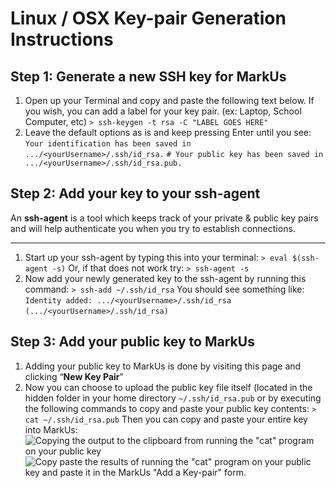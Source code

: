 # Linux / OSX Key-pair Generation Instructions

## Step 1: Generate a new SSH key for MarkUs

1. Open up your Terminal and copy and paste the following text below. If you wish, you can add a label for your key pair. (ex: Laptop, School Computer, etc)
`> ssh-keygen -t rsa -C "LABEL GOES HERE"`
2. Leave the default options as is and keep pressing Enter until you see:
`Your identification has been saved in .../<yourUsername>/.ssh/id_rsa.`
`# Your public key has been saved in .../<yourUsername>/.ssh/id_rsa.pub.`

## Step 2: Add your key to your ssh-agent

An **ssh-agent** is a tool which keeps track of your private & public key pairs and will help authenticate you when you try to establish connections.
___

1. Start up your ssh-agent by typing this into your terminal:
`> eval $(ssh-agent -s)`
Or, if that does not work try:
`> ssh-agent -s`
2. Now add your newly generated key to the ssh-agent by running this command:
`> ssh-add ~/.ssh/id_rsa`
You should see something like:
`Identity added: .../<yourUsername>/.ssh/id_rsa`
`(.../<yourUsername>/.ssh/id_rsa)`

## Step 3: Add your public key to MarkUs

1. Adding your public key to MarkUs is done by visiting this page and clicking “**New Key Pair**”
2. Now you can choose to upload the public key file itself (located in the hidden folder in your home directory `~/.ssh/id_rsa.pub` or by executing the following commands to copy and paste your public key contents:
`> cat ~/.ssh/id_rsa.pub`
Then you can copy and paste your entire key into MarkUs:
![Copying the output to the clipboard from running the "cat" program on your public key](https://raw.githubusercontent.com/SoftwareDev/Wiki/5c0ab2bbbdb47ed2309cfad27bcb64ff725a022f/images/Key_Pair-01.png)
![Copy paste the results of running the "cat" program on your public key and paste it in the MarkUs "Add a Key-pair" form.](https://raw.githubusercontent.com/SoftwareDev/Wiki/5c0ab2bbbdb47ed2309cfad27bcb64ff725a022f/images/Key_Pair-02.png)
